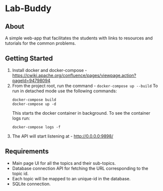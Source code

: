 # Lab-Buddy

## About
A simple web-app that facilitates the students with links to resources and tutorials for the common problems.

## Getting Started

1. Install docker and docker-compose - https://cwiki.apache.org/confluence/pages/viewpage.action?pageId=94798094
2. From the project root, run the command - `docker-compose up --build`
   To run in detached mode use the following commands:
   ```
   docker-compose build
   docker-compose up -d
   ```
   This starts the docker container in background. To see the container logs run:
   ```
   docker-compose logs -f
   ```
3. The API will start listening at  - http://0.0.0.0:9898/

## Requirements

- Main page UI for all the topics and their sub-topics.
- Database connection API for fetching the URL corresponding to the topic id.
- Each topic will be mapped to an unique-id in the database.
- SQLite connection.
